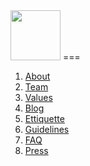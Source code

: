 <img src ="http://i.imgur.com/jcv6jpD.png" height="80">
===

1. [About](https://github.com/VolleyIndustries/readme/blob/master/about.md)
2. [Team](https://github.com/VolleyIndustries/readme/blob/master/team.md)
3. [Values](https://github.com/VolleyIndustries/readme/blob/master/values.md)
4. [Blog](https://medium.com/volley-works)
5. [Ettiquette](https://github.com/VolleyIndustries/readme/blob/master/etiquette.md)
6. [Guidelines](https://github.com/VolleyIndustries/readme/blob/master/guidelines.md)
7. [FAQ](https://github.com/VolleyIndustries/readme/blob/master/faq.md)
8. [Press](https://www.dropbox.com/sh/bwx6wsmu9vukwmu/AABBrTMYX6qRXLmayNo6qbq9a?dl=0)
